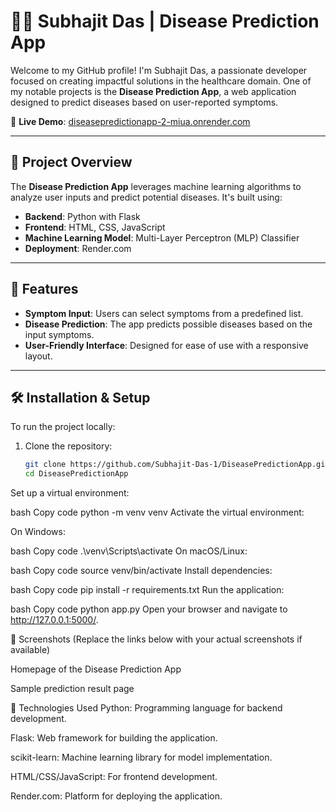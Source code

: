 # 👨‍💻 Subhajit Das | Disease Prediction App

Welcome to my GitHub profile! I'm Subhajit Das, a passionate developer focused on creating impactful solutions in the healthcare domain. One of my notable projects is the **Disease Prediction App**, a web application designed to predict diseases based on user-reported symptoms.

🔗 **Live Demo**: [diseasepredictionapp-2-miua.onrender.com](https://diseasepredictionapp-2-miua.onrender.com/)

---

## 🧠 Project Overview

The **Disease Prediction App** leverages machine learning algorithms to analyze user inputs and predict potential diseases. It's built using:

- **Backend**: Python with Flask
- **Frontend**: HTML, CSS, JavaScript
- **Machine Learning Model**: Multi-Layer Perceptron (MLP) Classifier
- **Deployment**: Render.com

---

## 🚀 Features

- **Symptom Input**: Users can select symptoms from a predefined list.
- **Disease Prediction**: The app predicts possible diseases based on the input symptoms.
- **User-Friendly Interface**: Designed for ease of use with a responsive layout.

---

## 🛠️ Installation & Setup

To run the project locally:

1. Clone the repository:

   ```bash
   git clone https://github.com/Subhajit-Das-1/DiseasePredictionApp.git
   cd DiseasePredictionApp
Set up a virtual environment:

bash
Copy code
python -m venv venv
Activate the virtual environment:

On Windows:

bash
Copy code
.\venv\Scripts\activate
On macOS/Linux:

bash
Copy code
source venv/bin/activate
Install dependencies:

bash
Copy code
pip install -r requirements.txt
Run the application:

bash
Copy code
python app.py
Open your browser and navigate to http://127.0.0.1:5000/.

📸 Screenshots
(Replace the links below with your actual screenshots if available)


Homepage of the Disease Prediction App


Sample prediction result page

🧪 Technologies Used
Python: Programming language for backend development.

Flask: Web framework for building the application.

scikit-learn: Machine learning library for model implementation.

HTML/CSS/JavaScript: For frontend development.

Render.com: Platform for deploying the application.




